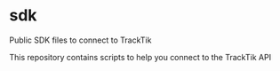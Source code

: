 # sdk
Public SDK files to connect to TrackTik

This repository contains scripts to help you connect to the TrackTik API
